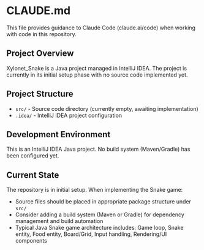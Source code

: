 # CLAUDE.md

This file provides guidance to Claude Code (claude.ai/code) when working with code in this repository.

## Project Overview

Xylonet_Snake is a Java project managed in IntelliJ IDEA. The project is currently in its initial setup phase with no source code implemented yet.

## Project Structure

- `src/` - Source code directory (currently empty, awaiting implementation)
- `.idea/` - IntelliJ IDEA project configuration

## Development Environment

This is an IntelliJ IDEA Java project. No build system (Maven/Gradle) has been configured yet.

## Current State

The repository is in initial setup. When implementing the Snake game:
- Source files should be placed in appropriate package structure under `src/`
- Consider adding a build system (Maven or Gradle) for dependency management and build automation
- Typical Java Snake game architecture includes: Game loop, Snake entity, Food entity, Board/Grid, Input handling, Rendering/UI components